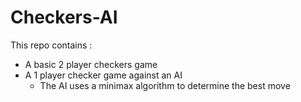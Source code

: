 # Checkers-AI

This repo contains :
- A basic 2 player checkers game
- A 1 player checker game against an AI
  -  The AI uses a minimax algorithm to determine the best move
